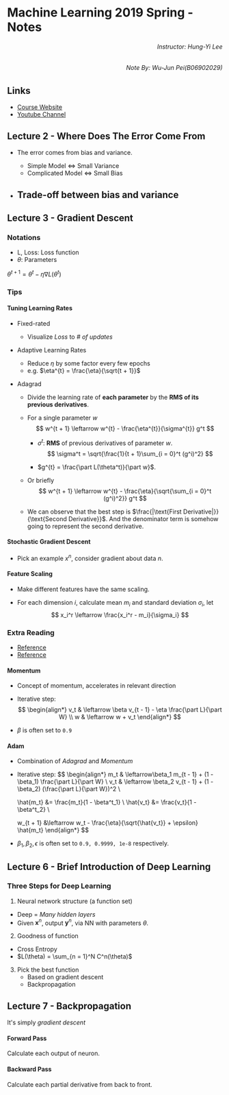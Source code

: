 # Machine Learning 2019 Spring - Notes

<h6 style="text-align: right">Instructor: Hung-Yi Lee</h6>
<h6 style="text-align: right">Note By: Wu-Jun Pei(B06902029)</h6>

## Links

-   [Course Website](http://speech.ee.ntu.edu.tw/~tlkagk/courses_ML19.html)
-   [Youtube Channel](https://www.youtube.com/playlist?list=PLJV_el3uVTsPy9oCRY30oBPNLCo89yu49)

## Lecture 2 - Where Does The Error Come From

-   The error comes from bias and variance.
    -   Simple Model $\Leftrightarrow$ Small Variance
    -   Complicated Model $\Leftrightarrow$ Small Bias

-   Trade-off between bias and variance
    -   

## Lecture 3 - Gradient Descent

### Notations

-   L, Loss: Loss function
-   $\theta$: Parameters

$\theta^{t + 1} = \theta^{t} - \eta \nabla L(\theta^t)$

### Tips

#### Tuning Learning Rates

- Fixed-rated

    - Visualize *Loss* to *# of updates*

- Adaptive Learning Rates
  - Reduce $\eta$ by some factor every few epochs
  - e.g. $\eta^{t} = \frac{\eta}{\sqrt{t + 1}}$

- Adagrad

  - Divide the learning rate of **each parameter** by the **RMS of its previous derivatives**.

  - For a single parameter $w$
      $$
      w^{t + 1} \leftarrow w^{t} - \frac{\eta^{t}}{\sigma^{t}} g^t
      $$

      -   $\sigma^{t}​$: **RMS** of previous derivatives of parameter $w​$.
          $$
          \sigma^t = \sqrt{\frac{1}{t + 1}\sum_{i = 0}^t (g^i)^2}
          $$

      -   $g^{t} = \frac{\part L(\theta^t)}{\part w}$.

  - Or briefly
      $$
      w^{t + 1} \leftarrow w^{t} - \frac{\eta}{\sqrt{\sum_{i = 0}^t (g^i)^2}} g^t
      $$

  -   We can observe that the best step is $\frac{|\text{First Derivative|}}{\text{Second Derivative}}​$. And the denominator term is somehow going to represent the second derivative. 

#### Stochastic Gradient Descent

-   Pick an example $x^{n}​$, consider gradient about data $n​$.

#### Feature Scaling

-   Make different features have the same scaling.

-   For each dimension $i$, calculate mean $m_i$ and standard deviation $\sigma_i$, let
    $$
    x_i^r \leftarrow \frac{x_i^r - m_i}{\sigma_i}
    $$

### Extra Reading

-   [Reference](https://medium.com/雞雞與兔兔的工程世界/機器學習ml-note-sgd-momentum-adagrad-adam-optimizer-f20568c968db)
-   [Reference](http://ruder.io/optimizing-gradient-descent/index.html)

#### Momentum

-   Concept of momentum, accelerates in relevant direction

-   Iterative step:
    $$
    \begin{align*}
    v_t & \leftarrow \beta v_{t - 1} - \eta \frac{\part L}{\part W} \\
    w & \leftarrow w + v_t
    \end{align*}
    $$

-   $\beta$ is often set to `0.9`

#### Adam

-   Combination of *Adagrad* and *Momentum*

-   Iterative step:
    $$
    \begin{align*}
    m_t & \leftarrow\beta_1 m_{t - 1} + (1 - \beta_1) \frac{\part L}{\part W} \\
    v_t & \leftarrow \beta_2 v_{t - 1} + (1 - \beta_2) (\frac{\part L}{\part W})^2 \\
    
    \hat{m_t} &= \frac{m_t}{1 - \beta^t_1} \\
    \hat{v_t} &= \frac{v_t}{1 - \beta^t_2} \\
    
    w_{t + 1} &\leftarrow w_t - \frac{\eta}{\sqrt{\hat{v_t}} + \epsilon} \hat{m_t}
    \end{align*}
    $$

-   $\beta_1, \beta_2, \epsilon$ is often set to `0.9, 0.9999, 1e-8` respectively.

## Lecture 6 - Brief Introduction of Deep Learning

### Three Steps for Deep Learning

1. Neural network structure (a function set)
  - Deep = *Many hidden layers*
  - Given $\mathbf{x}^n$, output $\mathbf{y}^n$, via NN with parameters $\theta$.
2. Goodness of function
  - Cross Entropy
  - $L(\theta) = \sum_{n = 1}^N C^n(\theta)$
3. Pick the best function
    -   Based on gradient descent
    -   Backpropagation

## Lecture 7 - Backpropagation

It's simply *gradient descent*

#### Forward Pass

Calculate each output of neuron.

#### Backward Pass

Calculate each partial derivative from back to front.



